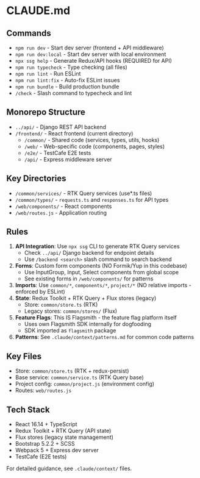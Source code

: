 # CLAUDE.md

## Commands
- `npm run dev` - Start dev server (frontend + API middleware)
- `npm run dev:local` - Start dev server with local environment
- `npx ssg help` - Generate Redux/API hooks (REQUIRED for API)
- `npm run typecheck` - Type checking (all files)
- `npm run lint` - Run ESLint
- `npm run lint:fix` - Auto-fix ESLint issues
- `npm run bundle` - Build production bundle
- `/check` - Slash command to typecheck and lint

## Monorepo Structure
- `../api/` - Django REST API backend
- `/frontend/` - React frontend (current directory)
  - `/common/` - Shared code (services, types, utils, hooks)
  - `/web/` - Web-specific code (components, pages, styles)
  - `/e2e/` - TestCafe E2E tests
  - `/api/` - Express middleware server

## Key Directories
- `/common/services/` - RTK Query services (use*.ts files)
- `/common/types/` - `requests.ts` and `responses.ts` for API types
- `/web/components/` - React components
- `/web/routes.js` - Application routing

## Rules
1. **API Integration**: Use `npx ssg` CLI to generate RTK Query services
   - Check `../api/` Django backend for endpoint details
   - Use `/backend <search>` slash command to search backend
2. **Forms**: Custom form components (NO Formik/Yup in this codebase)
   - Use InputGroup, Input, Select components from global scope
   - See existing forms in `/web/components/` for patterns
3. **Imports**: Use `common/*`, `components/*`, `project/*` (NO relative imports - enforced by ESLint)
4. **State**: Redux Toolkit + RTK Query + Flux stores (legacy)
   - Store: `common/store.ts` (RTK)
   - Legacy stores: `common/stores/` (Flux)
5. **Feature Flags**: This IS Flagsmith - the feature flag platform itself
   - Uses own Flagsmith SDK internally for dogfooding
   - SDK imported as `flagsmith` package
6. **Patterns**: See `.claude/context/patterns.md` for common code patterns

## Key Files
- Store: `common/store.ts` (RTK + redux-persist)
- Base service: `common/service.ts` (RTK Query base)
- Project config: `common/project.js` (environment config)
- Routes: `web/routes.js`

## Tech Stack
- React 16.14 + TypeScript
- Redux Toolkit + RTK Query (API state)
- Flux stores (legacy state management)
- Bootstrap 5.2.2 + SCSS
- Webpack 5 + Express dev server
- TestCafe (E2E tests)

For detailed guidance, see `.claude/context/` files.
